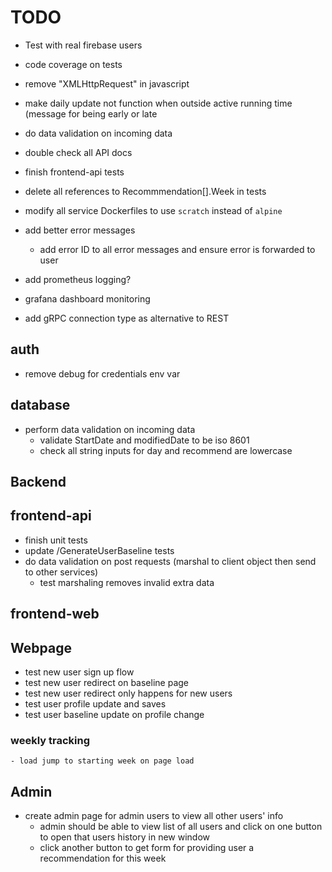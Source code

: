 # TODO


- Test with real firebase users

- code coverage on tests
- remove "XMLHttpRequest" in javascript

- make daily update not function when outside active running time (message for being early or late

- do data validation on incoming data
- double check all API docs
- finish frontend-api tests

- delete all references to Recommmendation[].Week in tests
- modify all service Dockerfiles to use `scratch` instead of `alpine`
- add better error messages
    - add error ID to all error messages and ensure error is forwarded to user
- add prometheus logging?
- grafana dashboard monitoring

- add gRPC connection type as alternative to REST


## auth
- remove debug for credentials env var

## database
- perform data validation on incoming data
    - validate StartDate and modifiedDate to be iso 8601
    - check all string inputs for day and recommend are lowercase

## Backend

## frontend-api
- finish unit tests
- update /GenerateUserBaseline tests
- do data validation on post requests (marshal to client object then send to other services)
    - test marshaling removes invalid extra data

## frontend-web


## Webpage
- test new user sign up flow
- test new user redirect on baseline page
- test new user redirect only happens for new users
- test user profile update and saves
- test user baseline update on profile change
### weekly tracking
    - load jump to starting week on page load


## Admin
- create admin page for admin users to view all other users' info
    - admin should be able to view list of all users and click on one button to open that users history in new window
    - click another button to get form for providing user a recommendation for this week
